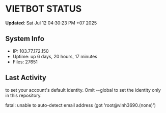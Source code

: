 # VIETBOT STATUS
**Updated**: Sat Jul 12 04:30:23 PM +07 2025

## System Info
- IP: 103.77.172.150
- Uptime: up 6 days, 20 hours, 17 minutes
- Files: 27651

## Last Activity

to set your account's default identity.
Omit --global to set the identity only in this repository.

fatal: unable to auto-detect email address (got 'root@vinh3690.(none)')
